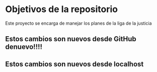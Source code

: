 # Objetivos de la repositorio

Este proyecto se encarga de manejar los planes de la liga de la justicia

## Estos cambios son nuevos desde GitHub denuevo!!!!
## Estos cambios son nuevos desde localhost
